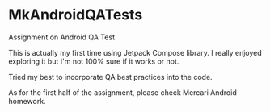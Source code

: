 # MkAndroidQATests
Assignment on Android QA Test

This is actually my first time using Jetpack Compose library. I really enjoyed exploring it but I'm not 100% sure if it works or not.

Tried my best to incorporate QA best practices into the code.

As for the first half of the assignment, please check Mercari Android homework.
